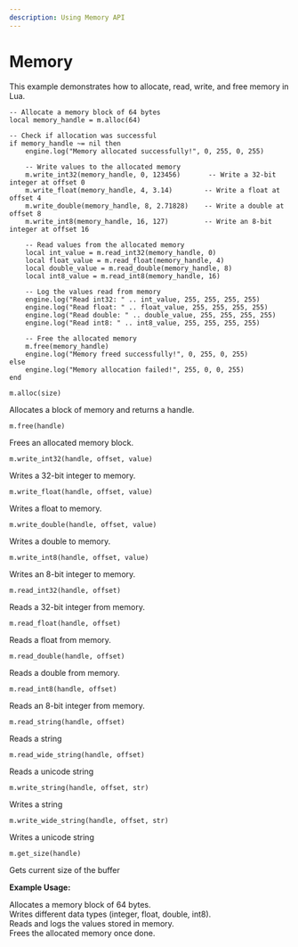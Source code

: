 ```yaml
---
description: Using Memory API
---
```


# Memory

This example demonstrates how to allocate, read, write, and free memory in Lua.

```
-- Allocate a memory block of 64 bytes
local memory_handle = m.alloc(64)

-- Check if allocation was successful
if memory_handle ~= nil then
    engine.log("Memory allocated successfully!", 0, 255, 0, 255)

    -- Write values to the allocated memory
    m.write_int32(memory_handle, 0, 123456)       -- Write a 32-bit integer at offset 0
    m.write_float(memory_handle, 4, 3.14)        -- Write a float at offset 4
    m.write_double(memory_handle, 8, 2.71828)    -- Write a double at offset 8
    m.write_int8(memory_handle, 16, 127)         -- Write an 8-bit integer at offset 16

    -- Read values from the allocated memory
    local int_value = m.read_int32(memory_handle, 0)
    local float_value = m.read_float(memory_handle, 4)
    local double_value = m.read_double(memory_handle, 8)
    local int8_value = m.read_int8(memory_handle, 16)

    -- Log the values read from memory
    engine.log("Read int32: " .. int_value, 255, 255, 255, 255)
    engine.log("Read float: " .. float_value, 255, 255, 255, 255)
    engine.log("Read double: " .. double_value, 255, 255, 255, 255)
    engine.log("Read int8: " .. int8_value, 255, 255, 255, 255)

    -- Free the allocated memory
    m.free(memory_handle)
    engine.log("Memory freed successfully!", 0, 255, 0, 255)
else
    engine.log("Memory allocation failed!", 255, 0, 0, 255)
end
```

`m.alloc(size)`

Allocates a block of memory and returns a handle.



`m.free(handle)`

Frees an allocated memory block.



`m.write_int32(handle, offset, value)`

Writes a 32-bit integer to memory.



`m.write_float(handle, offset, value)`

Writes a float to memory.



`m.write_double(handle, offset, value)`

Writes a double to memory.



`m.write_int8(handle, offset, value)`

Writes an 8-bit integer to memory.



`m.read_int32(handle, offset)`

Reads a 32-bit integer from memory.



`m.read_float(handle, offset)`

Reads a float from memory.



`m.read_double(handle, offset)`

Reads a double from memory.



`m.read_int8(handle, offset)`

Reads an 8-bit integer from memory.



`m.read_string(handle, offset)`

Reads a string



`m.read_wide_string(handle, offset)`

Reads a unicode string



`m.write_string(handle, offset, str)`

Writes a string



`m.write_wide_string(handle, offset, str)`

Writes a unicode string



`m.get_size(handle)`

Gets current size of the buffer



**Example Usage:**

Allocates a memory block of 64 bytes.\
Writes different data types (integer, float, double, int8).\
Reads and logs the values stored in memory.\
Frees the allocated memory once done.
